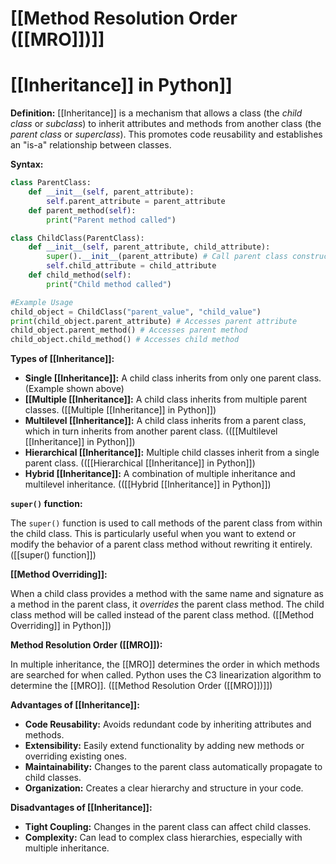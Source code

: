 # [[Method Resolution Order ([[MRO]])]]
# [[Inheritance]] in Python]] 
**Definition:** [[Inheritance]] is a mechanism that allows a class (the *child class* or *subclass*) to inherit attributes and methods from another class (the *parent class* or *superclass*).  This promotes code reusability and establishes an "is-a" relationship between classes.

**Syntax:**

```python
class ParentClass:
    def __init__(self, parent_attribute):
        self.parent_attribute = parent_attribute
    def parent_method(self):
        print("Parent method called")

class ChildClass(ParentClass):
    def __init__(self, parent_attribute, child_attribute):
        super().__init__(parent_attribute) # Call parent class constructor
        self.child_attribute = child_attribute
    def child_method(self):
        print("Child method called")

#Example Usage
child_object = ChildClass("parent_value", "child_value")
print(child_object.parent_attribute) # Accesses parent attribute
child_object.parent_method() # Accesses parent method
child_object.child_method() # Accesses child method

```

**Types of [[Inheritance]]:**

* **Single [[Inheritance]]:** A child class inherits from only one parent class.  (Example shown above)
* **[[Multiple [[Inheritance]]:** A child class inherits from multiple parent classes.  ([[Multiple [[Inheritance]] in Python]])
* **Multilevel [[Inheritance]]:**  A child class inherits from a parent class, which in turn inherits from another parent class. (([[Multilevel [[Inheritance]] in Python]])
* **Hierarchical [[Inheritance]]:** Multiple child classes inherit from a single parent class. (([[Hierarchical [[Inheritance]] in Python]])
* **Hybrid [[Inheritance]]:** A combination of multiple inheritance and multilevel inheritance. (([[Hybrid [[Inheritance]] in Python]])


**`super()` function:**

The `super()` function is used to call methods of the parent class from within the child class.  This is particularly useful when you want to extend or modify the behavior of a parent class method without rewriting it entirely.  ([[super() function]])


**[[Method Overriding]]:**

When a child class provides a method with the same name and signature as a method in the parent class, it *overrides* the parent class method.  The child class method will be called instead of the parent class method. ([[Method Overriding]] in Python]])


**Method Resolution Order ([[MRO]]):**

In multiple inheritance, the [[MRO]] determines the order in which methods are searched for when called. Python uses the C3 linearization algorithm to determine the [[MRO]].  ([[Method Resolution Order ([[MRO]])]])



**Advantages of [[Inheritance]]:**

* **Code Reusability:** Avoids redundant code by inheriting attributes and methods.
* **Extensibility:** Easily extend functionality by adding new methods or overriding existing ones.
* **Maintainability:** Changes to the parent class automatically propagate to child classes.
* **Organization:** Creates a clear hierarchy and structure in your code.


**Disadvantages of [[Inheritance]]:**

* **Tight Coupling:** Changes in the parent class can affect child classes.
* **Complexity:** Can lead to complex class hierarchies, especially with multiple inheritance.

